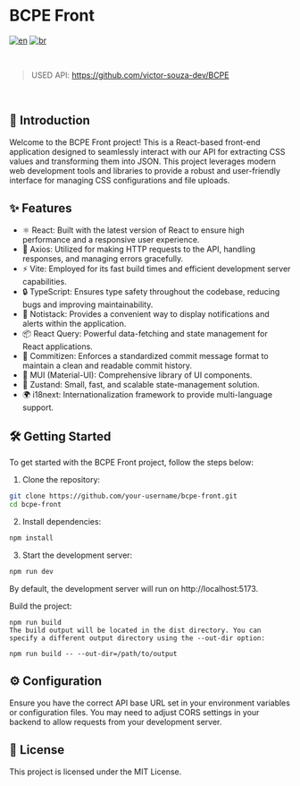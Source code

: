 # BCPE Front

[![en](https://img.shields.io/badge/lang-en-red.svg)](https://github.com/victor-souza-dev/BCPE_Front/blob/main/README.md)
[![br](https://img.shields.io/badge/lang-br-green.svg)](https://github.com/victor-souza-dev/BCPE_Front/blob/main/README-br.md)
  
<br />

> USED API: https://github.com/victor-souza-dev/BCPE

<br />

## 🚀 Introduction
Welcome to the BCPE Front project! This is a React-based front-end application designed to seamlessly interact with our API for extracting CSS values and transforming them into JSON. This project leverages modern web development tools and libraries to provide a robust and user-friendly interface for managing CSS configurations and file uploads.

## ✨ Features
- ⚛️ React: Built with the latest version of React to ensure high performance and a responsive user experience.
- 📡 Axios: Utilized for making HTTP requests to the API, handling responses, and managing errors gracefully.
- ⚡ Vite: Employed for its fast build times and efficient development server capabilities.
- 🔒 TypeScript: Ensures type safety throughout the codebase, reducing bugs and improving maintainability.
- 🔔 Notistack: Provides a convenient way to display notifications and alerts within the application.
- 📦 React Query: Powerful data-fetching and state management for React applications.
- 📝 Commitizen: Enforces a standardized commit message format to maintain a clean and readable commit history.
- 🎨 MUI (Material-UI): Comprehensive library of UI components.
- 💾 Zustand: Small, fast, and scalable state-management solution.
- 🌍 i18next: Internationalization framework to provide multi-language support.

## 🛠️ Getting Started
To get started with the BCPE Front project, follow the steps below:

1. Clone the repository:

```bash
git clone https://github.com/your-username/bcpe-front.git
cd bcpe-front
```
2. Install dependencies:
```bash
npm install
```
3. Start the development server:
```bash
npm run dev
```
By default, the development server will run on http://localhost:5173.

Build the project:

```
npm run build
The build output will be located in the dist directory. You can specify a different output directory using the --out-dir option:
```

```
npm run build -- --out-dir=/path/to/output
```

## ⚙️ Configuration
Ensure you have the correct API base URL set in your environment variables or configuration files. You may need to adjust CORS settings in your backend to allow requests from your development server.

## 📜 License
This project is licensed under the MIT License.
